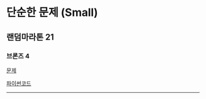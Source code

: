 # 단순한 문제 (Small)
## 랜덤마라톤 21
### 브론즈 4
[문제](https://www.acmicpc.net/problem/25494)

[파이썬코드](25494.py)

---
